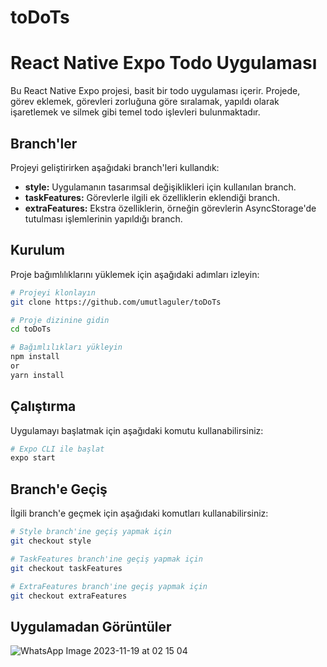 # toDoTs
# React Native Expo Todo Uygulaması

Bu React Native Expo projesi, basit bir todo uygulaması içerir. Projede, görev eklemek, görevleri zorluğuna göre sıralamak, yapıldı olarak işaretlemek ve silmek gibi temel todo işlevleri bulunmaktadır.

## Branch'ler

Projeyi geliştirirken aşağıdaki branch'leri kullandık:

- **style:** Uygulamanın tasarımsal değişiklikleri için kullanılan branch.
- **taskFeatures:** Görevlerle ilgili ek özelliklerin eklendiği branch.
- **extraFeatures:** Ekstra özelliklerin, örneğin görevlerin AsyncStorage'de tutulması işlemlerinin yapıldığı branch.

## Kurulum

Proje bağımlılıklarını yüklemek için aşağıdaki adımları izleyin:

```bash
# Projeyi klonlayın
git clone https://github.com/umutlaguler/toDoTs

# Proje dizinine gidin
cd toDoTs

# Bağımlılıkları yükleyin
npm install
or
yarn install
```
## Çalıştırma

Uygulamayı başlatmak için aşağıdaki komutu kullanabilirsiniz:
```bash
# Expo CLI ile başlat
expo start

```
## Branch'e Geçiş

İlgili branch'e geçmek için aşağıdaki komutları kullanabilirsiniz:
```bash
# Style branch'ine geçiş yapmak için
git checkout style

# TaskFeatures branch'ine geçiş yapmak için
git checkout taskFeatures

# ExtraFeatures branch'ine geçiş yapmak için
git checkout extraFeatures
```
## Uygulamadan Görüntüler

![WhatsApp Image 2023-11-19 at 02 15 04](https://github.com/umutlaguler/toDoTs/assets/56348345/026dc7ba-fdc8-45ee-b61f-d840e3fffb42)

